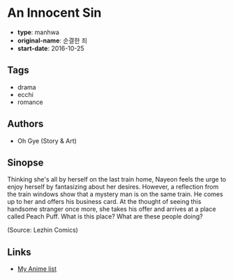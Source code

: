 # An Innocent Sin

-   **type**: manhwa
-   **original-name**: 순결한 죄
-   **start-date**: 2016-10-25

## Tags

-   drama
-   ecchi
-   romance

## Authors

-   Oh Gye (Story & Art)

## Sinopse

Thinking she's all by herself on the last train home, Nayeon feels the urge to enjoy herself by fantasizing about her desires. However, a reflection from the train windows show that a mystery man is on the same train. He comes up to her and offers his business card. At the thought of seeing this handsome stranger once more, she takes his offer and arrives at a place called Peach Puff. What is this place? What are these people doing?

(Source: Lezhin Comics)

## Links

-   [My Anime list](https://myanimelist.net/manga/124997/An_Innocent_Sin)
